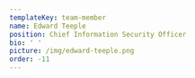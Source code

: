 ```yaml
---
templateKey: team-member
name: Edward Teeple
position: Chief Information Security Officer
bio: ' '
picture: /img/edward-teeple.png
order: -11
---
```


